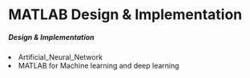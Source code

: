 # MATLAB Design & Implementation

<h5>Design & Implementation</h5>
<li> Artificial_Neural_Network </li>
<li> MATLAB for Machine learning and deep learning </li>
